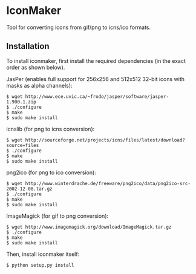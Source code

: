 IconMaker
=========

Tool for converting icons from gif/png to icns/ico formats.



Installation
------------

To install iconmaker, first install the required dependencies (in the exact order as shown below).

JasPer (enables full support for 256x256 and 512x512 32-bit icons with masks as alpha channels):

	$ wget http://www.ece.uvic.ca/~frodo/jasper/software/jasper-1.900.1.zip
	$ ./configure
	$ make
	$ sudo make install

icnslib (for png to icns conversion):

	$ wget http://sourceforge.net/projects/icns/files/latest/download?source=files
	$ ./configure
	$ make
	$ sudo make install

png2ico (for png to ico conversion):

	$ wget http://www.winterdrache.de/freeware/png2ico/data/png2ico-src-2002-12-08.tar.gz
	$ ./configure
	$ make
	$ sudo make install

ImageMagick (for gif to png conversion):

	$ wget http://www.imagemagick.org/download/ImageMagick.tar.gz
	$ ./configure
	$ make
	$ sudo make install

Then, install iconmaker itself:

    $ python setup.py install